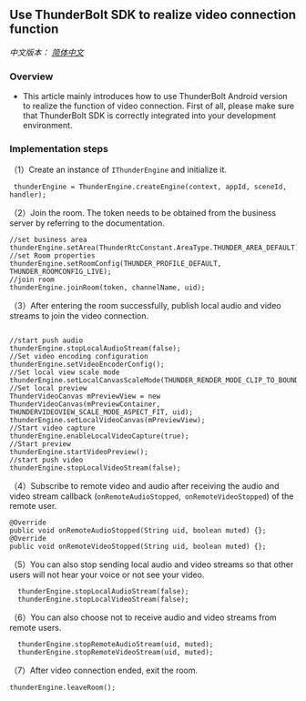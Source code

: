 ## Use ThunderBolt SDK to realize video connection function
*中文版本： [简体中文](README.zh.md)*
### Overview
- This article mainly introduces how to use ThunderBolt Android version to realize the function of video connection. First of all, please make sure that ThunderBolt SDK is correctly integrated into your development environment.

### Implementation steps
（1）Create an instance of `IThunderEngine` and initialize it.

```
 thunderEngine = ThunderEngine.createEngine(context, appId, sceneId, handler);
```

（2）Join the room. The token needs to be obtained from the business server by referring to the documentation.

```
//set business area
thunderEngine.setArea(ThunderRtcConstant.AreaType.THUNDER_AREA_DEFAULT);
//set Room properties
thunderEngine.setRoomConfig(THUNDER_PROFILE_DEFAULT, THUNDER_ROOMCONFIG_LIVE);
//join room
thunderEngine.joinRoom(token, channelName, uid);	
```

（3）After entering the room successfully, publish local audio and video streams to join the video connection.

```	

//start push audio
thunderEngine.stopLocalAudioStream(false);
//Set video encoding configuration
thunderEngine.setVideoEncoderConfig();
//Set local view scale mode
thunderEngine.setLocalCanvasScaleMode(THUNDER_RENDER_MODE_CLIP_TO_BOUNDS);
//Set local preview
ThunderVideoCanvas mPreviewView = new ThunderVideoCanvas(mPreviewContainer, THUNDERVIDEOVIEW_SCALE_MODE_ASPECT_FIT, uid);
thunderEngine.setLocalVideoCanvas(mPreviewView);
//Start video capture
thunderEngine.enableLocalVideoCapture(true);
//Start preview
thunderEngine.startVideoPreview();
//start push video
thunderEngine.stopLocalVideoStream(false);

```

（4）Subscribe to remote video and audio after receiving the audio and video stream callback (`onRemoteAudioStopped`,` onRemoteVideoStopped`) of the remote user.

```
@Override
public void onRemoteAudioStopped(String uid, boolean muted) {};
@Override
public void onRemoteVideoStopped(String uid, boolean muted) {};
```

（5）You can also stop sending local audio and video streams so that other users will not hear your voice or not see your video.

```
  thunderEngine.stopLocalAudioStream(false);
  thunderEngine.stopLocalVideoStream(false);
```

（6）You can also choose not to receive audio and video streams from remote users.

```
  thunderEngine.stopRemoteAudioStream(uid, muted);
  thunderEngine.stopRemoteVideoStream(uid, muted);
```

（7）After video connection ended, exit the room.

```
thunderEngine.leaveRoom();
```
